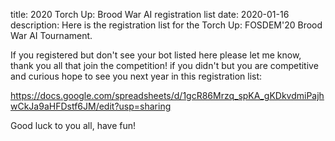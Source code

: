 title: 2020 Torch Up: Brood War AI registration list
date: 2020-01-16
description: Here is the registration list for the Torch Up: FOSDEM'20 Brood War AI Tournament.

If you registered but don't see your bot listed here please let me know, thank you all that join the competition! if you didn't but you are competitive and curious hope to see you next year in this registration list:

https://docs.google.com/spreadsheets/d/1gcR86Mrzq_spKA_gKDkvdmiPajhwCkJa9aHFDstf6JM/edit?usp=sharing

Good luck to you all, have fun!
